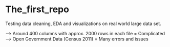 # The_first_repo

Testing data cleaning, EDA and visualizations on real world large data set.  

--> Around 400 columns with approx. 2000 rows in each file = Complicated  
--> Open Government Data (Census 2011) = Many errors and issues
